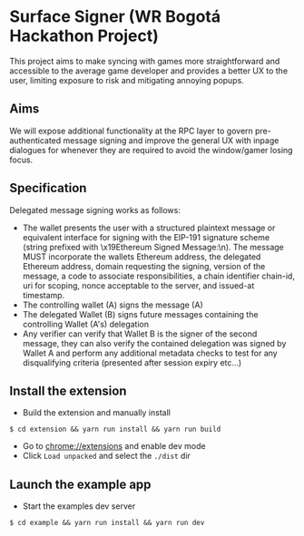 # Surface Signer (WR Bogotá Hackathon Project)

This project aims to make syncing with games more straightforward and accessible to the average game developer and provides a better UX to the user, limiting exposure to risk and mitigating annoying popups.

## Aims

We will expose additional functionality at the RPC layer to govern pre-authenticated message signing and improve the general UX with inpage dialogues for whenever they are required to avoid the window/gamer losing focus.

## Specification

Delegated message signing works as follows:

- The wallet presents the user with a structured plaintext message or equivalent interface for signing with the EIP-191 signature scheme (string prefixed with \x19Ethereum Signed Message:\n<length of message>). The message MUST incorporate the wallets Ethereum address, the delegated Ethereum address, domain requesting the signing, version of the message, a code to associate responsibilities, a chain identifier chain-id, uri for scoping, nonce acceptable to the server, and issued-at timestamp.
- The controlling wallet (A) signs the message (A)
- The delegated Wallet (B) signs future messages containing the controlling Wallet (A's) delegation
- Any verifier can verify that Wallet B is the signer of the second message, they can also verify the contained delegation was signed by Wallet A and perform any additional metadata checks to test for any disqualifying criteria (presented after session expiry etc...)

## Install the extension

- Build the extension and manually install

```
$ cd extension && yarn run install && yarn run build
```

- Go to [chrome://extensions](chrome://extensions) and enable dev mode
- Click `Load unpacked` and select the `./dist` dir

## Launch the example app

- Start the examples dev server

```
$ cd example && yarn run install && yarn run dev
```
